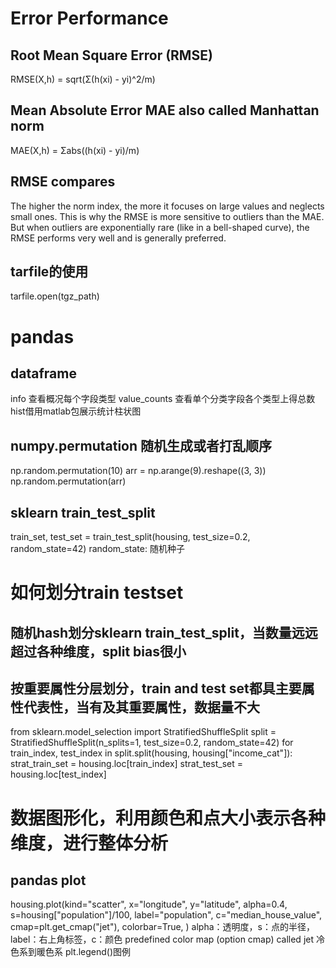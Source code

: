 # Error Performance
## Root Mean Square Error (RMSE)
RMSE(X,h) = sqrt(Σ(h(xi) - yi)^2/m)
## Mean Absolute Error MAE also called Manhattan norm
MAE(X,h) = Σabs((h(xi) - yi)/m)
## RMSE compares 
The higher the norm index, the more it focuses on large values and neglects small ones. This is why the RMSE is more sensitive to outliers than the MAE. But when outliers are exponentially rare (like in a bell-shaped curve), the RMSE performs very well and is generally preferred.
## tarfile的使用
tarfile.open(tgz_path)
# pandas
## dataframe 
info 查看概况每个字段类型 value_counts 查看单个分类字段各个类型上得总数 hist借用matlab包展示统计柱状图
## numpy.permutation 随机生成或者打乱顺序
np.random.permutation(10)
arr = np.arange(9).reshape((3, 3))
np.random.permutation(arr)
## sklearn train_test_split
train_set, test_set = train_test_split(housing, test_size=0.2, random_state=42)  random_state: 随机种子
# 如何划分train testset
## 随机hash划分sklearn train_test_split，当数量远远超过各种维度，split bias很小
## 按重要属性分层划分，train and test set都具主要属性代表性，当有及其重要属性，数据量不大
from sklearn.model_selection import StratifiedShuffleSplit
split = StratifiedShuffleSplit(n_splits=1, test_size=0.2, random_state=42) for train_index, test_index in split.split(housing, housing["income_cat"]):
        strat_train_set = housing.loc[train_index]
        strat_test_set = housing.loc[test_index]
# 数据图形化，利用颜色和点大小表示各种维度，进行整体分析
## pandas plot
housing.plot(kind="scatter", x="longitude", y="latitude", alpha=0.4,
         s=housing["population"]/100, label="population",
         c="median_house_value", cmap=plt.get_cmap("jet"), colorbar=True,
) alpha：透明度，s：点的半径，label：右上角标签，c：颜色 predefined color map (option cmap) called jet 冷色系到暖色系
plt.legend()图例